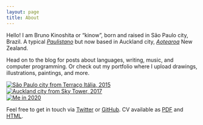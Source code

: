 ```yaml
---
layout: page
title: About
---
```


<div>
  <p>Hello! I am Bruno Kinoshita or “kinow”, born and raised in São Paulo city, Brazil. 
  A typical <i><a href="https://en.wiktionary.org/wiki/paulistano#Noun" title="São Paulo city demonym">Paulistano</a></i>
  but now based in Auckland city, <i><a href="https://en.wikipedia.org/wiki/Aotearoa" title="Māori name for New Zealand">
  Aotearoa</a></i> New Zealand.</p>

  <p>Head on to the blog for posts about languages, writing, music, and computer
  programming. Or check out my portfolio where I upload drawings, illustrations,
  paintings, and more.</p>

  <div class="gallery">
    <div class="thumbnail">
      <a href="#photo1">
        <img
          class="photo"
          src="{{ '/assets/photos/about/2015-sao-paulo-thumbnail.jpg' | relative_url }}"
          title="São Paulo city from Terraço Itália, 2015"
        />
      </a>
      <a href="#" class="lightbox" id="photo1">
        <span style="background-image: url({{ '/assets/photos/about/2015-sao-paulo.jpg' | relative_url }})"></span>
      </a>
    </div>
    <div class="thumbnail">
      <a href="#photo2">
        <img
          class="photo"
          src="{{ '/assets/photos/about/2017-auckland-thumbnail.jpg' | relative_url }}"
          title="Auckland city from Sky Tower, 2017"
        />
      </a>
      <a href="#" class="lightbox" id="photo2">
        <span style="background-image: url({{ '/assets/photos/about/2017-auckland.jpg' | relative_url }})"></span>
      </a>
    </div>
    <div class="thumbnail">
      <a href="#photo3">
        <img
          class="photo"
          src="{{ '/assets/photos/about/2020-me-thumbnail.png' | relative_url }}"
          title="Me in 2020"
        />
      </a>
      <a href="#" class="lightbox" id="photo3">
        <span style="background-image: url({{ '/assets/photos/about/2020-me.png' | relative_url }})"></span>
      </a>
    </div>
  </div>

  <p>Feel free to get in touch via <a href="https://twitter.com/kinow/">Twitter</a>
  or <a href="https://github.com/kinow/">GitHub</a>. CV available as
  <a href="/cv.pdf">PDF</a> and <a href="/cv/">HTML</a>.</p>
</div>
